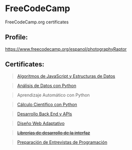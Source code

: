 # FreeCodeCamp
FreeCodeCamp.org certificates

## Profile:
https://www.freecodecamp.org/espanol/photographyRaptor


## Certificates:
>[Algoritmos de JavaScript y Estructuras de Datos](https://www.freecodecamp.org/espanol/certification/photographyRaptor/javascript-algorithms-and-data-structures)

>[Análisis de Datos con Python](https://www.freecodecamp.org/espanol/certification/photographyRaptor/data-analysis-with-python-v7)

>Aprendizaje Automático con Python

>[Cálculo Científico con Python](https://www.freecodecamp.org/espanol/certification/photographyRaptor/scientific-computing-with-python-v7)

>[Desarrollo Back End y APIs](https://www.freecodecamp.org/espanol/certification/photographyRaptor/back-end-development-and-apis)

>[Diseño Web Adaptativo](https://www.freecodecamp.org/espanol/certification/photographyRaptor/responsive-web-design)

>[~~Librerías de desarrollo de la interfaz~~](https://www.freecodecamp.org/espanol/certification/photographyRaptor/front-end-development-libraries)

>[Preparación de Entrevistas de Programación](https://www.freecodecamp.org/espanol/learn/coding-interview-prep/)
